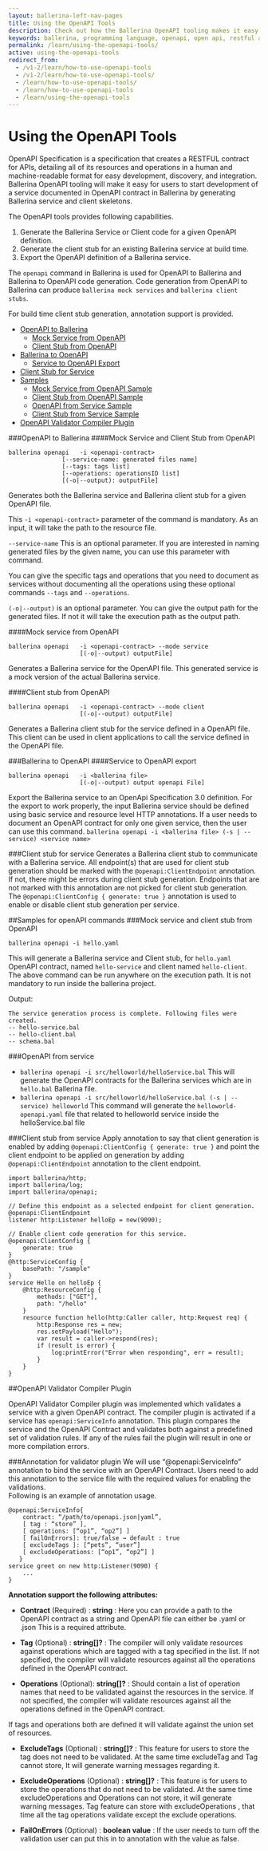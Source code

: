 ```yaml
---
layout: ballerina-left-nav-pages
title: Using the OpenAPI Tools
description: Check out how the Ballerina OpenAPI tooling makes it easy for users to start developing a service documented in the OpenAPI contract.
keywords: ballerina, programming language, openapi, open api, restful api
permalink: /learn/using-the-openapi-tools/
active: using-the-openapi-tools
redirect_from:
  - /v1-2/learn/how-to-use-openapi-tools
  - /v1-2/learn/how-to-use-openapi-tools/
  - /learn/how-to-use-openapi-tools/
  - /learn/how-to-use-openapi-tools
  - /learn/using-the-openapi-tools
---
```


# Using the OpenAPI Tools

OpenAPI Specification is a specification that creates a RESTFUL contract for APIs, detailing all of its resources and operations in a human and machine-readable format for easy development, discovery, and integration. Ballerina OpenAPI tooling will make it easy for users to start development of a service documented in OpenAPI contract in Ballerina by generating Ballerina service and client skeletons.

The OpenAPI tools provides following capabilities.

1. Generate the Ballerina Service or Client code for a given OpenAPI definition.
2. Generate the client stub for an existing Ballerina service at build time.
3. Export the OpenAPI definition of a Ballerina service.

The `openapi` command in Ballerina is used for OpenAPI to Ballerina and Ballerina to OpenAPI code generation.
Code generation from OpenAPI to Ballerina can produce `ballerina mock services` and `ballerina client stubs`.

For build time client stub generation, annotation support is provided.

- [OpenAPI to Ballerina](#openAPI-to-ballerina)
    - [Mock Service from OpenAPI](#mock-service-from-openapi)
    - [Client Stub from OpenAPI](#client-stub-from-openapi)
- [Ballerina to OpenAPI](#ballerina-to-openAPI)    
    - [Service to OpenAPI Export](#service-to-openapi-export)
- [Client Stub for Service](#client-stub-for-service)    
- [Samples](#samples)
    - [Mock Service from OpenAPI Sample](#mock-service-from-openapi-sample)
    - [Client Stub from OpenAPI Sample](#client-stub-from-openapi-sample)
    - [OpenAPI from Service Sample](#openapi-from-service-sample)
    - [Client Stub from Service Sample](#client-stub-from-service-sample)
- [OpenAPI Validator Compiler Plugin](#openAPI-validator-compiler-plugin)
     

###OpenAPI to Ballerina
####Mock Service and Client Stub from OpenAPI
```
ballerina openapi   -i <openapi-contract> 
               [--service-name: generated files name]
               [--tags: tags list]
               [--operations: operationsID list]
               [(-o|--output): outputFile]
```
Generates both the Ballerina service and Ballerina client stub for a given OpenAPI file. 

This `-i <openapi-contract>` parameter of the command is mandatory. As an input, it will take the path to the resource file. 

`--service-name`  This is an optional parameter. If you are interested in naming generated files by the given name, 
you can use this parameter with command. 

You can give the specific tags and operations that you need to document as services without documenting all the operations using these optional commands `--tags` and `--operations`.

`(-o|--output)` is an optional parameter. You can give the output path for the generated files. 
If not it will take the execution path as the output path.

####Mock service from OpenAPI
```
ballerina openapi   -i <openapi-contract> --mode service
                    [(-o|--output) outputFile]
```
Generates a Ballerina service for the OpenAPI file. This generated service is a mock version of the actual Ballerina service.


####Client stub from OpenAPI
```
ballerina openapi   -i <openapi-contract> --mode client
                    [(-o|--output) outputFile]
```
Generates a Ballerina client stub for the service defined in a OpenAPI file. This client can be used in client 
applications to call the service defined in the OpenAPI file.

###Ballerina to OpenAPI
####Service to OpenAPI export
```
ballerina openapi   -i <ballerina file> 
                    [(-o|--output) output openapi File]
```
Export the Ballerina service to an  OpenApi Specification 3.0 definition. For the export to work properly, 
the input Ballerina service should be defined using basic service and resource level HTTP annotations.
If a user needs to document an OpenAPI contract for only one given service, then the user can use this command.
``ballerina openapi -i <ballerina file> (-s | --service) <service name>``

###Client stub for service
Generates a Ballerina client stub to communicate with a Ballerina service.
All endpoint(s) that are used for client stub generation should be marked with the 
`@openapi:ClientEndpoint` annotation. If not, there might be errors during client stub generation. Endpoints that are not marked with 
this annotation are not picked for client stub generation. The `@openapi:ClientConfig { generate: true }` 
annotation is used to enable or disable client stub generation per service.


##Samples for openAPI commands
###Mock service and client stub from OpenAPI

`ballerina openapi -i hello.yaml`

This will generate a Ballerina service and Client stub, for `hello.yaml` OpenAPI contract, 
named `hello-service` and client named `hello-client`. The above command can be run anywhere on the execution path. 
It is not mandatory  to run inside the ballerina project.

Output:
```
The service generation process is complete. Following files were created.
-- hello-service.bal
-- hello-client.bal
-- schema.bal
```
###OpenAPI from service

- `ballerina openapi -i src/helloworld/helloService.bal`
This will generate the OpenAPI contracts for the Ballerina services which are in `hello.bal` Ballerina file.
- `ballerina openapi -i src/helloworld/helloService.bal (-s | --service) helloworld`
This command will generate the `helloworld-openapi.yaml` file that related to helloworld service inside the helloService.bal file

###Client stub from service
Apply annotation to say that client generation is enabled by adding `@openapi:ClientConfig { generate: true }` and
 point the client endpoint to be applied on  generation by adding `@openapi:ClientEndpoint` annotation to the client
  endpoint.

```ballerina
import ballerina/http;
import ballerina/log;
import ballerina/openapi;

// Define this endpoint as a selected endpoint for client generation.
@openapi:ClientEndpoint
listener http:Listener helloEp = new(9090);

// Enable client code generation for this service.
@openapi:ClientConfig {
    generate: true
}
@http:ServiceConfig {
    basePath: "/sample"
}
service Hello on helloEp {    
    @http:ResourceConfig {
        methods: ["GET"],
        path: "/hello"
    }
    resource function hello(http:Caller caller, http:Request req) {
        http:Response res = new;
        res.setPayload("Hello");
        var result = caller->respond(res);
        if (result is error) {
            log:printError("Error when responding", err = result);
        }
    }
}
```

##OpenAPI Validator Compiler Plugin

OpenAPI Validator Compiler plugin was implemented which validates a service with a given OpenAPI contract. 
The compiler plugin is activated if a service has `openapi:ServiceInfo` annotation. This plugin compares 
the service and the OpenAPI Contract and validates both against a predefined set of validation rules. 
If any of the rules fail the plugin will result in one or more compilation errors.

###Annotation for validator plugin 
We will use “@openapi:ServiceInfo” annotation to bind the service with an OpenAPI Contract. Users need to add 
this annotation to the service file with the required values for enabling the validations.  
Following is an example of annotation usage.
```
@openapi:ServiceInfo{
    contract: “/path/to/openapi.json|yaml”,
    [ tag : “store” ],
    [ operations: [“op1”, “op2”] ] 
    [ failOnErrors]: true/false → default : true
    [ excludeTags ]: [“pets”, “user”]
    [ excludeOperations: [“op1”, “op2”] ]
   }
service greet on new http:Listener(9090) {
    ...
}
```
 **Annotation support the following attributes:**
- **Contract** (Required) : **string**  :
Here you can provide a path to the OpenAPI contract as a string and OpenAPI file can either be .yaml or .json
This is a required attribute.

- **Tag** (Optional) : **string[]?**     :
The compiler will only validate resources against operations which are tagged with a tag specified in the list.
If not specified, the compiler will validate resources against all the operations defined in the OpenAPI contract. 

- **Operations** (Optional): **string[]?**  :
Should contain a list of operation names that need to be validated against the resources in the service.
If not specified, the compiler will validate resources against all the operations defined in the OpenAPI contract. 

If tags and operations both are defined it will validate against the union set of resources.

- **ExcludeTags** (Optional) : **string[]?**    :
This feature for users to store the tag does not need to be validated.
At the same time excludeTag and Tag cannot store, It will generate warning messages regarding it.

- **ExcludeOperations** (Optional) : **string[]?**  :
This feature is for users to store the operations that do not need to be validated.
At the same time excludeOperations and  Operations can not store, it will generate warning messages.
Tag feature can store with excludeOperations , that time all the tag operations validate except the exclude operations.
 
- **FailOnErrors** (Optional) : **boolean value**   :
If the user needs to turn off the validation user can put this in to annotation with the value as false.
